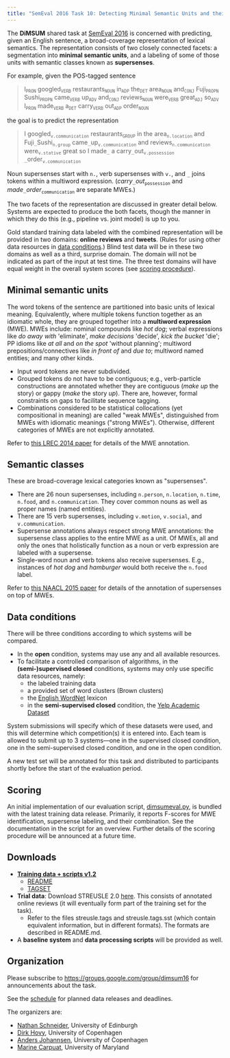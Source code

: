 ```yaml
---
title: "SemEval 2016 Task 10: Detecting Minimal Semantic Units and their Meanings (DiMSUM)"
---
```


The __DiMSUM__ shared task at [SemEval 2016](http://alt.qcri.org/semeval2016/) is concerned with predicting, given an English sentence, a broad-coverage representation of lexical semantics. The representation consists of two closely connected facets: a segmentation into __minimal semantic units__, and a labeling of some of those units with semantic classes known as __supersenses__.

For example, given the POS-tagged sentence

>  I<sub>`PRON`</sub>  googled<sub>`VERB`</sub> restaurants<sub>`NOUN`</sub> in<sub>`ADP`</sub> the<sub>`DET`</sub> area<sub>`NOUN`</sub> and<sub>`CONJ`</sub> Fuji<sub>`PROPN`</sub> Sushi<sub>`PROPN`</sub> came<sub>`VERB`</sub> up<sub>`ADV`</sub> and<sub>`CONJ`</sub> reviews<sub>`NOUN`</sub> were<sub>`VERB`</sub> great<sub>`ADJ`</sub> so<sub>`ADV`</sub> I<sub>`PRON`</sub> made<sub>`VERB`</sub> a<sub>`DET`</sub> carry<sub>`VERB`</sub> out<sub>`ADP`</sub> order<sub>`NOUN`</sub>

the goal is to predict the representation

>  I  googled<sub>`v.communication`</sub> restaurants<sub>`GROUP`</sub> in the  area<sub>`n.location`</sub> and  Fuji`_`Sushi<sub>`n.group`</sub> came`_`up<sub>`v.communication`</sub> and reviews<sub>`n.communication`</sub> were<sub>`v.stative`</sub> great so I  made`_` a  carry`_`out<sub>`v.possession`</sub> `_`order<sub>`v.communication`</sub>

Noun supersenses start with `n.`, verb supersenses with `v.`, and  `_` joins tokens within a multiword expression. (_carry_`_`_out_<sub>`possession`</sub> and _made_`_`_order_<sub>`communication`</sub> are separate MWEs.)

The two facets of the representation are discussed in greater detail below. Systems are expected to produce the both facets, though the manner in which they do this (e.g., pipeline vs. joint model) is up to you.

Gold standard training data labeled with the combined representation will be provided in two domains: __online reviews__ and __tweets__. (Rules for using other data resources in [data conditions](#data-conditions).) Blind test data will be in these two domains as well as a third, surprise domain. The domain will not be indicated as part of the input at test time. The three test domains will have equal weight in the overall system scores (see [scoring procedure](#scoring)).

## Minimal semantic units

The word tokens of the sentence are partitioned into basic units of lexical meaning. Equivalently, where multiple tokens function together as an idiomatic whole, they are grouped together into a __multiword expression__ (MWE). MWEs include: nominal compounds like _hot dog_; verbal expressions like _do away with_ 'eliminate', _make decisions_ 'decide', _kick the bucket_ 'die'; PP idioms like _at all_ and _on the spot_ 'without planning'; multiword prepositions/connectives like _in front of_ and _due to_; multiword named entities; and many other kinds.
  - Input word tokens are never subdivided.
  - Grouped tokens do not have to be contiguous; e.g., verb-particle constructions are annotated whether they are contiguous (_make up_ the story) or gappy (_make_ the story _up_). There are, however, formal constraints on gaps to facilitate sequence tagging.
  - Combinations considered to be statistical collocations (yet compositional in meaning) are called "weak MWEs", distinguished from MWEs with idiomatic meanings ("strong MWEs"). Otherwise, different categories of MWEs are not explicitly annotated.

Refer to [this LREC 2014 paper](http://www.cs.cmu.edu/~nschneid/mwecorpus.pdf) for details of the MWE annotation.

## Semantic classes

These are broad-coverage lexical categories known as "supersenses".
  - There are 26 noun supersenses, including `n.person`, `n.location`, `n.time`, `n.food`, and `n.communication`. They cover common nouns as well as proper names (named entities).
  - There are 15 verb supersenses, including `v.motion`, `v.social`, and `v.communication`.
  - Supersense annotations always respect strong MWE annotations: the supersense class applies to the entire MWE as a unit. Of MWEs, all and only the ones that holistically function as a noun or verb expression are labeled with a supersense.
  - Single-word noun and verb tokens also receive supersenses. E.g., instances of _hot dog_ and _hamburger_ would both receive the `n.food` label.

Refer to [this NAACL 2015 paper](http://www.cs.cmu.edu/~nschneid/sst.pdf) for details of the annotation of supersenses on top of MWEs.

## Data conditions

There will be three conditions according to which systems will be compared.

- In the __open__ condition, systems may use any and all available resources.
- To facilitate a controlled comparison of algorithms, in the __(semi-)supervised closed__ conditions, systems may only use specific data resources, namely:
  * the labeled training data
  * a provided set of word clusters (Brown clusters)
  * the [English WordNet](http://wordnet.princeton.edu/) lexicon
  * in the __semi-supervised closed__ condition, the [Yelp Academic Dataset](https://www.yelp.com/academic_dataset)

System submissions will specify which of these datasets were used, and this will determine which competition(s) it is entered into. Each team is allowed to submit up to 3 systems—one in the supervised closed condition, one in the semi-supervised closed condition, and one in the open condition.

A new test set will be annotated for this task and distributed to participants shortly before the start of the evaluation period.

## Scoring

An initial implementation of our evaluation script, [dimsumeval.py](https://github.com/dimsum16/dimsum-data/blob/master/scripts/dimsumeval.py), is bundled with the latest training data release. Primarily, it reports F-scores for MWE identification, supersense labeling, and their combination. See the documentation in the script for an overview. Further details of the scoring procedure will be announced at a future time.

## Downloads

- __[Training data + scripts v1.2](https://github.com/dimsum16/dimsum-data/releases/tag/1.2)__
  * [README](https://github.com/dimsum16/dimsum-data/blob/1.2/README.md)
  * [TAGSET](https://github.com/dimsum16/dimsum-data/blob/1.2/TAGSET.md)
- __Trial data__: Download STREUSLE 2.0 [here](http://www.ark.cs.cmu.edu/LexSem/). This consists of annotated online reviews (it will eventually form part of the training set for the task).
  * Refer to the files streusle.tags and streusle.tags.sst (which contain equivalent information, but in different formats). The formats are described in README.md.
- A __baseline system__ and __data processing scripts__ will be provided as well.

## Organization

Please subscribe to https://groups.google.com/group/dimsum16 for announcements about the task.

See the [schedule](http://alt.qcri.org/semeval2016/task10/index.php?id=important-dates) for planned data releases and deadlines.

The organizers are:

* [Nathan Schneider](http://nathan.cl), University of Edinburgh
* [Dirk Hovy](http://dirkhovy.com/), University of Copenhagen
* [Anders Johannsen](http://www.johannsen.com/), University of Copenhagen
* [Marine Carpuat](http://marinecarpuat.weebly.com/), University of Maryland
